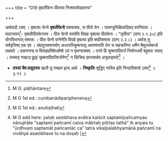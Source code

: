 +++
title = "019 वृषलीफेन-पीतस्य निःश्वासोपहतस्य"

+++


अर्थवादो ऽयम् । वृषल्याः फेनो **वृषलीफेनो** वक्त्रासवः, स पीतो येन । पलाण्डुभिक्षितादिवत् परनिपातः । पाठान्तरम्[^६९]- वृषलीपीतफेनस्य । पीतः फेनो यस्येति विग्रहः वृषल्या पीतफेनः । "तृतीया" (पाण् २.१.३०) इति योगविभागात् समासः । पीतः फेनो वानेनेति विग्रहे वृषल्या इति षष्ठीसमासः (पाण् २.२.८) । अर्थस् तु सर्ववृत्तिष्व् एक एव । संप्रयुज्यमानयोर् अधरपरिचुम्बनाद्य् अवश्यंभावि तेन च सहचारिणा धर्मेण मैथुनसंबन्धो लक्ष्यते । प्रकरणाच् च विवाहप्रतिषेधशेषो ऽयं न पृथग्वाक्यम् । तत्त्वे हि चुम्बनादिवर्जं नियोगधर्मो बहुमतः स्यात् । तस्माद् गच्छञ् छूद्रां चुम्बनादिपरिवर्जनेन[^७०] न किंचिच् छास्त्रार्थम् अनुलङ्घते[^७१] ।


[^७१]:
     M G 1st ed.: anutiṣṭhati


[^७०]:
     M G 1st ed.: cumbanādipariphenena


[^६९]:
     M G: pāṭhāntare

- **तस्यां चैव प्रसूतस्य** ऋतौ तु गच्छत इत्य् अर्थः । **निष्कृतिः** शुद्धिर् नास्ति इति निन्दातिशयो ऽयम्[^७२] ॥ ३.१९ ॥


[^७२]:
     M G add here: yataḥ saṃbhava evātra kaiścit saptamīpañcamyau nānujñāte "saptamī pañcamī caiva mātṛtaḥ pitṛtas tathā" iti anyais tu "ūrdhvaṃ saptamāt pañcamāc ca" tatra vikalpalabhyamānā pañcamī na vivāhyā asaṃbhave tu na doṣaḥ |